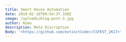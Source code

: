 ```yaml
---
title: Smart House Automation
date: 2019-02-16T09:54:37.338Z
image: /uploads/blog-post-3.jpg
author: Himu
description: Meta Discription
Body: '<https://github.com/extinctCoder/CSFEST_2K17>'
---
```


